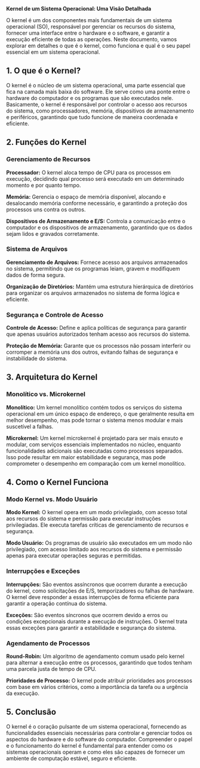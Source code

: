 **Kernel de um Sistema Operacional: Uma Visão Detalhada**

O kernel é um dos componentes mais fundamentais de um sistema operacional (SO), responsável por gerenciar os recursos do sistema, fornecer uma interface entre o hardware e o software, e garantir a execução eficiente de todas as operações. Neste documento, vamos explorar em detalhes o que é o kernel, como funciona e qual é o seu papel essencial em um sistema operacional.

**1\. O que é o Kernel?**
-------------------------

O kernel é o núcleo de um sistema operacional, uma parte essencial que fica na camada mais baixa do software. Ele serve como uma ponte entre o hardware do computador e os programas que são executados nele. Basicamente, o kernel é responsável por controlar o acesso aos recursos do sistema, como processadores, memória, dispositivos de armazenamento e periféricos, garantindo que tudo funcione de maneira coordenada e eficiente.

**2\. Funções do Kernel**
-------------------------

### **Gerenciamento de Recursos**

**Processador:** O kernel aloca tempo de CPU para os processos em execução, decidindo qual processo será executado em um determinado momento e por quanto tempo.

**Memória:** Gerencia o espaço de memória disponível, alocando e desalocando memória conforme necessário, e garantindo a proteção dos processos uns contra os outros.

**Dispositivos de Armazenamento e E/S:** Controla a comunicação entre o computador e os dispositivos de armazenamento, garantindo que os dados sejam lidos e gravados corretamente.

### **Sistema de Arquivos**

**Gerenciamento de Arquivos:** Fornece acesso aos arquivos armazenados no sistema, permitindo que os programas leiam, gravem e modifiquem dados de forma segura.

**Organização de Diretórios:** Mantém uma estrutura hierárquica de diretórios para organizar os arquivos armazenados no sistema de forma lógica e eficiente.

### **Segurança e Controle de Acesso**

**Controle de Acesso:** Define e aplica políticas de segurança para garantir que apenas usuários autorizados tenham acesso aos recursos do sistema.

**Proteção de Memória:** Garante que os processos não possam interferir ou corromper a memória uns dos outros, evitando falhas de segurança e instabilidade do sistema.

**3\. Arquitetura do Kernel**
-----------------------------

### **Monolítico vs. Microkernel**

**Monolítico:** Um kernel monolítico contém todos os serviços do sistema operacional em um único espaço de endereço, o que geralmente resulta em melhor desempenho, mas pode tornar o sistema menos modular e mais suscetível a falhas.

**Microkernel:** Um kernel microkernel é projetado para ser mais enxuto e modular, com serviços essenciais implementados no núcleo, enquanto funcionalidades adicionais são executadas como processos separados. Isso pode resultar em maior estabilidade e segurança, mas pode comprometer o desempenho em comparação com um kernel monolítico.

**4\. Como o Kernel Funciona**
------------------------------

### **Modo Kernel vs. Modo Usuário**

**Modo Kernel:** O kernel opera em um modo privilegiado, com acesso total aos recursos do sistema e permissão para executar instruções privilegiadas. Ele executa tarefas críticas de gerenciamento de recursos e segurança.

**Modo Usuário:** Os programas de usuário são executados em um modo não privilegiado, com acesso limitado aos recursos do sistema e permissão apenas para executar operações seguras e permitidas.

### **Interrupções e Exceções**

**Interrupções:** São eventos assíncronos que ocorrem durante a execução do kernel, como solicitações de E/S, temporizadores ou falhas de hardware. O kernel deve responder a essas interrupções de forma eficiente para garantir a operação contínua do sistema.

**Exceções:** São eventos síncronos que ocorrem devido a erros ou condições excepcionais durante a execução de instruções. O kernel trata essas exceções para garantir a estabilidade e segurança do sistema.

### **Agendamento de Processos**

**Round-Robin:** Um algoritmo de agendamento comum usado pelo kernel para alternar a execução entre os processos, garantindo que todos tenham uma parcela justa de tempo de CPU.

**Prioridades de Processo:** O kernel pode atribuir prioridades aos processos com base em vários critérios, como a importância da tarefa ou a urgência da execução.

**5\. Conclusão**
-----------------

O kernel é o coração pulsante de um sistema operacional, fornecendo as funcionalidades essenciais necessárias para controlar e gerenciar todos os aspectos do hardware e do software do computador. Compreender o papel e o funcionamento do kernel é fundamental para entender como os sistemas operacionais operam e como eles são capazes de fornecer um ambiente de computação estável, seguro e eficiente.